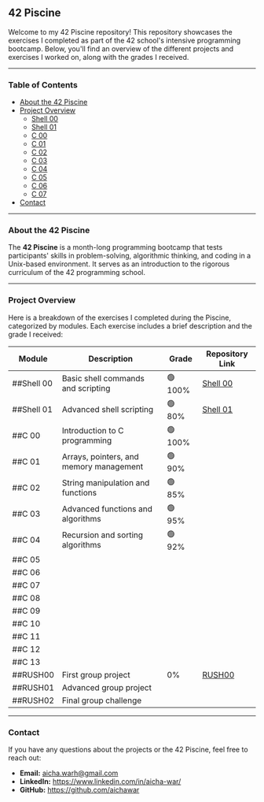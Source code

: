 ## 42 Piscine

Welcome to my 42 Piscine repository! This repository showcases the exercises I completed as part of the 42 school's intensive programming bootcamp. Below, you'll find an overview of the different projects and exercises I worked on, along with the grades I received.

---

### Table of Contents
- [About the 42 Piscine](#about-the-42-piscine)
- [Project Overview](#project-overview)
  - [Shell 00](#shell-00)
  - [Shell 01](#shell-01)
  - [C 00](#c-00)
  - [C 01](#c-01)
  - [C 02](#c-02)
  - [C 03](#c-03)
  - [C 04](#c-04)
  - [C 05](#c-05)
  - [C 06](#c-06)
  - [C 07](#c-07)
- [Contact](#contact)

---

### About the 42 Piscine

The **42 Piscine** is a month-long programming bootcamp that tests participants' skills in problem-solving, algorithmic thinking, and coding in a Unix-based environment. It serves as an introduction to the rigorous curriculum of the 42 programming school.

---

### Project Overview

Here is a breakdown of the exercises I completed during the Piscine, categorized by modules. Each exercise includes a brief description and the grade I received:

| Module   | Description                               | Grade | Repository Link                                      |
|----------|-------------------------------------------|-------|-----------------------------------------------------|
| ##Shell 00 | Basic shell commands and scripting        | 🟢 100% | [Shell 00](https://github.com/aichawar/Piscine-42-lisboa/tree/main/shell00) |
| ##Shell 01 | Advanced shell scripting                  | 🟢 80%  | [Shell 01](https://github.com/aichawar/Piscine-42-lisboa/tree/main/shell01) |
| ##C 00     | Introduction to C programming             | 🟢 100% |  |
| ##C 01     | Arrays, pointers, and memory management   | 🟢 90%  |  |
| ##C 02     | String manipulation and functions         | 🟢 85%  |  |
| ##C 03     | Advanced functions and algorithms         | 🟢 95%  | |
| ##C 04     | Recursion and sorting algorithms          | 🟢 92%  ||
| ##C 05     |      |    |  |
| ##C 06     |  |   | |
| ##C 07     |     |   |  |
| ##C 08     |     |   |  |
| ##C 09     |     |   |  |
| ##C 10     |     |   |  |
| ##C 11     |     |   |  |
| ##C 12     |     |   |  |
| ##C 13     |     |   |  |
| ##RUSH00   | First group project                       | 0% | [RUSH00](https://github.com/aichawar/Piscine-42-lisboa/tree/main/Rush01)|
| ##RUSH01   | Advanced group project                    |   |  |
| ##RUSH02   | Final group challenge                     |   | |

---

### Contact
If you have any questions about the projects or the 42 Piscine, feel free to reach out:

- **Email:** aicha.warh@gmail.com
- **LinkedIn:** https://www.linkedin.com/in/aicha-war/
- **GitHub:** https://github.com/aichawar
